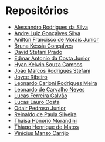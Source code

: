 # Repositórios

* [Alessandro Rodrigues da Silva]()
* [Andre Luiz Gonçalves Silva]()
* [Anilton Francisco de Morais Junior]()
* [Bruna Késsia Gonçalves]()
* [David Stefani Prado]()
* [Edmar Antonio da Costa Junior]()
* [Hyan Kelwin Souza Campos]()
* [João Marcos Rodrigues Stefani](https://github.com/JoaoStefani/unifacef-react-typescript)
* [Joyce Ribeiro]()
* [Leonardo Carloni Rodrigues Meira]()
* [Leonardo de Carvalho Neves]()
* [Lucas Ferreira Galvão]()
* [Lucas Lauro Costa]()
* [Odair Pedroso Junior]()
* [Reinaldo de Paula Silveira]()
* [Thaísa Honorio Morandini]()
* [Thiago Henrique de Matos]()
* [Vinicius Manso Carrijo]()
